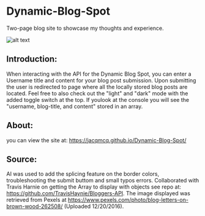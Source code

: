 # Dynamic-Blog-Spot
Two-page blog site to showcase my thoughts and experience.

![alt text](./assets/Images/dbs-tutorial.gif)

## Introduction:

When interacting with the API for the Dynamic Blog Spot, you can enter a Username title and content for your blog post submission. Upon submitting the user is redirected to page where all the locally stored blog posts are located. Feel free to also check out the "light" and "dark" mode with the added toggle switch at the top. If youlook at the console you will see the "username, blog-title, and content" stored in an array. 

## About:

you can view the site at: https://jacqmcq.github.io/Dynamic-Blog-Spot/

## Source:

AI was used to add the splicing feature on the border colors, troubleshooting the submit buttom and small typos errors. Collaborated with Travis Harnie on getting the Array to display with objects see repo at: https://github.com/TravisHaynie/Bloggers-API. The image displayed was retrieved from Pexels at https://www.pexels.com/photo/blog-letters-on-brown-wood-262508/ (Uploaded 12/20/2016). 
